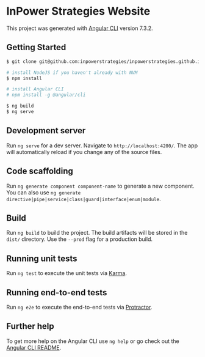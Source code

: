 # InPower Strategies Website

This project was generated with [Angular CLI](https://github.com/angular/angular-cli) version 7.3.2.

## Getting Started

```bash
$ git clone git@github.com:inpowerstrategies/inpowerstrategies.github.io.git

# install NodeJS if you haven't already with NVM
$ npm install

# install Angular CLI
# npm install -g @angular/cli

$ ng build
$ ng serve
```

## Development server

Run `ng serve` for a dev server. Navigate to `http://localhost:4200/`. The app will automatically reload if you change any of the source files.

## Code scaffolding

Run `ng generate component component-name` to generate a new component. You can also use `ng generate directive|pipe|service|class|guard|interface|enum|module`.

## Build

Run `ng build` to build the project. The build artifacts will be stored in the `dist/` directory. Use the `--prod` flag for a production build.

## Running unit tests

Run `ng test` to execute the unit tests via [Karma](https://karma-runner.github.io).

## Running end-to-end tests

Run `ng e2e` to execute the end-to-end tests via [Protractor](http://www.protractortest.org/).

## Further help

To get more help on the Angular CLI use `ng help` or go check out the [Angular CLI README](https://github.com/angular/angular-cli/blob/master/README.md).
